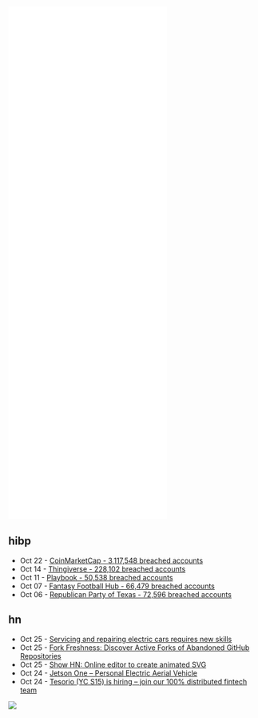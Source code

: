 ![Metrics](https://raw.githubusercontent.com/phixion/phixion/master/metrics.svg)

## hibp

<!--
for https://github.com/phixion/phixion/blob/main/.github/workflows/feeds.yml
-->
<!--START_SECTION:haveibeenpwnd-->
- Oct 22 - [CoinMarketCap - 3,117,548 breached accounts](https://haveibeenpwned.com/PwnedWebsites#CoinMarketCap)
- Oct 14 - [Thingiverse - 228,102 breached accounts](https://haveibeenpwned.com/PwnedWebsites#Thingiverse)
- Oct 11 - [Playbook - 50,538 breached accounts](https://haveibeenpwned.com/PwnedWebsites#Playbook)
- Oct 07 - [Fantasy Football Hub - 66,479 breached accounts](https://haveibeenpwned.com/PwnedWebsites#FantasyFootballHub)
- Oct 06 - [Republican Party of Texas - 72,596 breached accounts](https://haveibeenpwned.com/PwnedWebsites#RepublicanPartyOfTexas)
<!--END_SECTION:haveibeenpwnd-->

## hn

<!--
for https://github.com/phixion/phixion/blob/main/.github/workflows/feeds.yml
-->
<!--START_SECTION:hn-->
- Oct 25 - [Servicing and repairing electric cars requires new skills](https://www.economist.com/science-and-technology/servicing-and-repairing-electric-cars-requires-new-skills/21805752)
- Oct 25 - [Fork Freshness: Discover Active Forks of Abandoned GitHub Repositories](https://gilesbowkett.com/blog/2021/08/15/fork-freshness-project-lifespans-in-the-ruby-ecosystem/)
- Oct 25 - [Show HN: Online editor to create animated SVG](https://bestsnip.com/svg_animation/)
- Oct 24 - [Jetson One – Personal Electric Aerial Vehicle](https://www.jetsonaero.com/)
- Oct 24 - [Tesorio (YC S15) is hiring – join our 100% distributed fintech team](https://www.tesorio.com/careers#job-openings)
<!--END_SECTION:hn-->

<!--
for https://yhype.me
-->
![](https://hit.yhype.me/github/profile?user_id=13013670)
